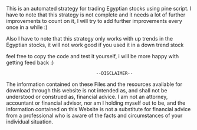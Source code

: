 This is an automated strategy for trading Egyptian stocks using pine script.
I have to note that this strategy is not complete and it needs a lot of further 
improvements to count on it, I will try to add further improvements every once in a while :)

Also I have to note that this strategy only works with up trends in the Egyptian stocks, it will not work good if you used it in a down trend stock


feel free to copy the code and test it yourself, i will be more happy with getting feed back :)


                                      --DISCLAIMER--

The information contained on these Files and the resources available for download through this
website is not intended as, and shall not be understood or construed as, financial advice. I am not an
attorney, accountant or financial advisor, nor am I holding myself out to be, and the information
contained on this Website is not a substitute for financial advice from a professional who is aware of
the facts and circumstances of your individual situation. 

